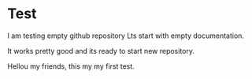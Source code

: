 # Test
I am testing empty github repository
Lts start with empty documentation.


It works pretty good and its ready to start new repository.


Hellou my friends, this my my first test.
